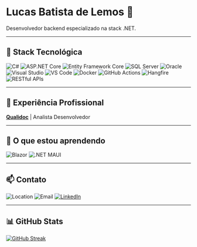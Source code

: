 # Lucas Batista de Lemos 👋

Desenvolvedor backend especializado na stack .NET.

---

## 🚀 Stack Tecnológica

![C#](https://img.shields.io/badge/C%23-239120?style=for-the-badge&logo=c-sharp&logoColor=white)
![ASP.NET Core](https://img.shields.io/badge/ASP.NET%20Core-512BD4?style=for-the-badge&logo=dotnet&logoColor=white)
![Entity Framework Core](https://img.shields.io/badge/EF%20Core-512BD4?style=for-the-badge&logo=entity-framework&logoColor=white)
![SQL Server](https://img.shields.io/badge/SQL%20Server-CC2927?style=for-the-badge&logo=microsoft-sql-server&logoColor=white)
![Oracle](https://img.shields.io/badge/Oracle-F80000?style=for-the-badge&logo=oracle&logoColor=white)
![Visual Studio](https://img.shields.io/badge/Visual%20Studio-5C2D91?style=for-the-badge&logo=visual-studio&logoColor=white)
![VS Code](https://img.shields.io/badge/VS%20Code-007ACC?style=for-the-badge&logo=visual-studio-code&logoColor=white)
![Docker](https://img.shields.io/badge/Docker-2496ED?style=for-the-badge&logo=docker&logoColor=white)
![GitHub Actions](https://img.shields.io/badge/GitHub%20Actions-2088FF?style=for-the-badge&logo=github-actions&logoColor=white)
![Hangfire](https://img.shields.io/badge/Hangfire-DC3D24?style=for-the-badge&logo=hangfire&logoColor=white)
![RESTful APIs](https://img.shields.io/badge/RESTful%20APIs-02569B?style=for-the-badge&logo=rest-api&logoColor=white)

---

## 🏢 Experiência Profissional

[**Qualidoc**](https://www.qualidoc.com.br/) | Analista Desenvolvedor

---

## 🌱 O que estou aprendendo

![Blazor](https://img.shields.io/badge/Blazor-6F41DF?style=for-the-badge&logo=blazor&logoColor=white)
![.NET MAUI](https://img.shields.io/badge/.NET%20MAUI-512BD4?style=for-the-badge&logo=dotnet&logoColor=white)

---

## 📫 Contato

![Location](https://img.shields.io/badge/Location-Barueri,%20São%20Paulo,%20Brasil-512BD4?style=for-the-badge&logo=location&logoColor=white)
![Email](https://img.shields.io/badge/Email-lucasblemos@hotmail.com-512BD4?style=for-the-badge&logo=gmail&logoColor=white)
[![LinkedIn](https://img.shields.io/badge/LinkedIn-0077B5?style=for-the-badge&logo=linkedin&logoColor=white)](https://www.linkedin.com/in/lucasblemos)

---

## 📊 GitHub Stats

[![GitHub Streak](https://github-readme-streak-stats.herokuapp.com?user=LucasBLs&theme=dark&date_format=M%20j%5B%2C%20Y%5D)](https://git.io/streak-stats)
